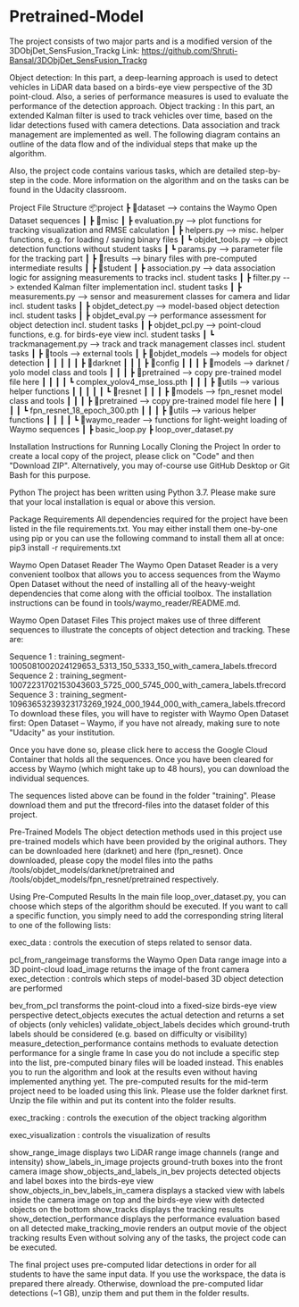 # Pretrained-Model

The project consists of two major parts and is a modified version of the 3DObjDet_SensFusion_Trackg
Link: https://github.com/Shruti-Bansal/3DObjDet_SensFusion_Trackg

Object detection: In this part, a deep-learning approach is used to detect vehicles in LiDAR data based on a birds-eye view perspective of the 3D point-cloud. Also, a series of performance measures is used to evaluate the performance of the detection approach.
Object tracking : In this part, an extended Kalman filter is used to track vehicles over time, based on the lidar detections fused with camera detections. Data association and track management are implemented as well.
The following diagram contains an outline of the data flow and of the individual steps that make up the algorithm.



Also, the project code contains various tasks, which are detailed step-by-step in the code. More information on the algorithm and on the tasks can be found in the Udacity classroom.

Project File Structure
📦project
┣ 📂dataset --> contains the Waymo Open Dataset sequences
┃
┣ 📂misc
┃ ┣ evaluation.py --> plot functions for tracking visualization and RMSE calculation
┃ ┣ helpers.py --> misc. helper functions, e.g. for loading / saving binary files
┃ ┗ objdet_tools.py --> object detection functions without student tasks
┃ ┗ params.py --> parameter file for the tracking part
┃
┣ 📂results --> binary files with pre-computed intermediate results
┃
┣ 📂student
┃ ┣ association.py --> data association logic for assigning measurements to tracks incl. student tasks
┃ ┣ filter.py --> extended Kalman filter implementation incl. student tasks
┃ ┣ measurements.py --> sensor and measurement classes for camera and lidar incl. student tasks
┃ ┣ objdet_detect.py --> model-based object detection incl. student tasks
┃ ┣ objdet_eval.py --> performance assessment for object detection incl. student tasks
┃ ┣ objdet_pcl.py --> point-cloud functions, e.g. for birds-eye view incl. student tasks
┃ ┗ trackmanagement.py --> track and track management classes incl. student tasks
┃
┣ 📂tools --> external tools
┃ ┣ 📂objdet_models --> models for object detection
┃ ┃ ┃
┃ ┃ ┣ 📂darknet
┃ ┃ ┃ ┣ 📂config
┃ ┃ ┃ ┣ 📂models --> darknet / yolo model class and tools
┃ ┃ ┃ ┣ 📂pretrained --> copy pre-trained model file here
┃ ┃ ┃ ┃ ┗ complex_yolov4_mse_loss.pth
┃ ┃ ┃ ┣ 📂utils --> various helper functions
┃ ┃ ┃
┃ ┃ ┗ 📂resnet
┃ ┃ ┃ ┣ 📂models --> fpn_resnet model class and tools
┃ ┃ ┃ ┣ 📂pretrained --> copy pre-trained model file here
┃ ┃ ┃ ┃ ┗ fpn_resnet_18_epoch_300.pth
┃ ┃ ┃ ┣ 📂utils --> various helper functions
┃ ┃ ┃
┃ ┗ 📂waymo_reader --> functions for light-weight loading of Waymo sequences
┃
┣ basic_loop.py
┣ loop_over_dataset.py

Installation Instructions for Running Locally
Cloning the Project
In order to create a local copy of the project, please click on "Code" and then "Download ZIP". Alternatively, you may of-course use GitHub Desktop or Git Bash for this purpose.

Python
The project has been written using Python 3.7. Please make sure that your local installation is equal or above this version.

Package Requirements
All dependencies required for the project have been listed in the file requirements.txt. You may either install them one-by-one using pip or you can use the following command to install them all at once: pip3 install -r requirements.txt

Waymo Open Dataset Reader
The Waymo Open Dataset Reader is a very convenient toolbox that allows you to access sequences from the Waymo Open Dataset without the need of installing all of the heavy-weight dependencies that come along with the official toolbox. The installation instructions can be found in tools/waymo_reader/README.md.

Waymo Open Dataset Files
This project makes use of three different sequences to illustrate the concepts of object detection and tracking. These are:

Sequence 1 : training_segment-1005081002024129653_5313_150_5333_150_with_camera_labels.tfrecord
Sequence 2 : training_segment-10072231702153043603_5725_000_5745_000_with_camera_labels.tfrecord
Sequence 3 : training_segment-10963653239323173269_1924_000_1944_000_with_camera_labels.tfrecord
To download these files, you will have to register with Waymo Open Dataset first: Open Dataset – Waymo, if you have not already, making sure to note "Udacity" as your institution.

Once you have done so, please click here to access the Google Cloud Container that holds all the sequences. Once you have been cleared for access by Waymo (which might take up to 48 hours), you can download the individual sequences.

The sequences listed above can be found in the folder "training". Please download them and put the tfrecord-files into the dataset folder of this project.

Pre-Trained Models
The object detection methods used in this project use pre-trained models which have been provided by the original authors. They can be downloaded here (darknet) and here (fpn_resnet). Once downloaded, please copy the model files into the paths /tools/objdet_models/darknet/pretrained and /tools/objdet_models/fpn_resnet/pretrained respectively.

Using Pre-Computed Results
In the main file loop_over_dataset.py, you can choose which steps of the algorithm should be executed. If you want to call a specific function, you simply need to add the corresponding string literal to one of the following lists:

exec_data : controls the execution of steps related to sensor data.

pcl_from_rangeimage transforms the Waymo Open Data range image into a 3D point-cloud
load_image returns the image of the front camera
exec_detection : controls which steps of model-based 3D object detection are performed

bev_from_pcl transforms the point-cloud into a fixed-size birds-eye view perspective
detect_objects executes the actual detection and returns a set of objects (only vehicles)
validate_object_labels decides which ground-truth labels should be considered (e.g. based on difficulty or visibility)
measure_detection_performance contains methods to evaluate detection performance for a single frame
In case you do not include a specific step into the list, pre-computed binary files will be loaded instead. This enables you to run the algorithm and look at the results even without having implemented anything yet. The pre-computed results for the mid-term project need to be loaded using this link. Please use the folder darknet first. Unzip the file within and put its content into the folder results.

exec_tracking : controls the execution of the object tracking algorithm

exec_visualization : controls the visualization of results

show_range_image displays two LiDAR range image channels (range and intensity)
show_labels_in_image projects ground-truth boxes into the front camera image
show_objects_and_labels_in_bev projects detected objects and label boxes into the birds-eye view
show_objects_in_bev_labels_in_camera displays a stacked view with labels inside the camera image on top and the birds-eye view with detected objects on the bottom
show_tracks displays the tracking results
show_detection_performance displays the performance evaluation based on all detected
make_tracking_movie renders an output movie of the object tracking results
Even without solving any of the tasks, the project code can be executed.

The final project uses pre-computed lidar detections in order for all students to have the same input data. If you use the workspace, the data is prepared there already. Otherwise, download the pre-computed lidar detections (~1 GB), unzip them and put them in the folder results.

